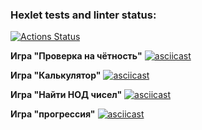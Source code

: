### Hexlet tests and linter status:
[![Actions Status](https://github.com/koshun-code/frontend-project-lvl1/workflows/hexlet-check/badge.svg)](https://github.com/koshun-code/frontend-project-lvl1/actions)

**Игра "Проверка на чётность"**
[![asciicast](https://asciinema.org/a/vZsp7BrQK6vXBznJE1X8xhZWB.svg)](https://asciinema.org/a/vZsp7BrQK6vXBznJE1X8xhZWB)

**Игра "Калькулятор"**
[![asciicast](https://asciinema.org/a/mr3WSHL6obErWBpCNb9Uo1rxA.svg)](https://asciinema.org/a/mr3WSHL6obErWBpCNb9Uo1rxA)

**Игра "Найти НОД чисел"**
[![asciicast](https://asciinema.org/a/5lajNgCn9nBme8CIlyLJbUHIo.svg)](https://asciinema.org/a/5lajNgCn9nBme8CIlyLJbUHIo)

**Игра "прогрессия"**
[![asciicast](https://asciinema.org/a/Y25O4UgA9gbrEW2Yxi14tSBd2.svg)](https://asciinema.org/a/Y25O4UgA9gbrEW2Yxi14tSBd2)
